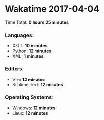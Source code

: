 # Wakatime 2017-04-04

Time Total: **0 hours 25 minutes**

### Languages:
- XSLT: **10 minutes** 
- Python: **12 minutes** 
- XML: **1 minutes** 

### Editors:
- Vim: **12 minutes** 
- Sublime Text: **12 minutes** 

### Operating Systems:
- Windows: **12 minutes** 
- Linux: **12 minutes** 

